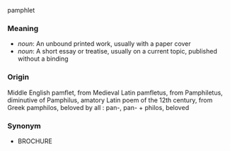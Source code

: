 pamphlet
### Meaning
+ _noun_: An unbound printed work, usually with a paper cover
+ _noun_: A short essay or treatise, usually on a current topic, published without a binding

### Origin

Middle English pamflet, from Medieval Latin pamfletus, from Pamphiletus, diminutive of Pamphilus, amatory Latin poem of the 12th century, from Greek pamphilos, beloved by all : pan-, pan- + philos, beloved

### Synonym

+ BROCHURE


